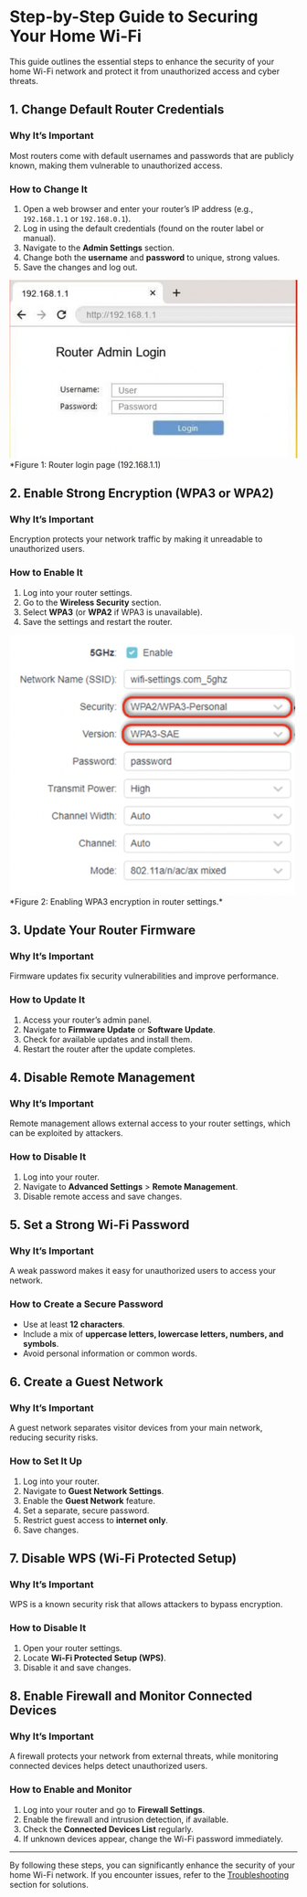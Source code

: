 # Step-by-Step Guide to Securing Your Home Wi-Fi

This guide outlines the essential steps to enhance the security of your home Wi-Fi network and protect it from unauthorized access and cyber threats.

## 1. Change Default Router Credentials
### Why It’s Important
Most routers come with default usernames and passwords that are publicly known, making them vulnerable to unauthorized access.

### How to Change It
1. Open a web browser and enter your router’s IP address (e.g., `192.168.1.1` or `192.168.0.1`).
2. Log in using the default credentials (found on the router label or manual).
3. Navigate to the **Admin Settings** section.
4. Change both the **username** and **password** to unique, strong values.
5. Save the changes and log out.

<img src="images/router-login.png" alt="Router Login Page" width="600">
*Figure 1: Router login page (192.168.1.1)

## 2. Enable Strong Encryption (WPA3 or WPA2)
### Why It’s Important
Encryption protects your network traffic by making it unreadable to unauthorized users.

### How to Enable It
1. Log into your router settings.
2. Go to the **Wireless Security** section.
3. Select **WPA3** (or **WPA2** if WPA3 is unavailable).
4. Save the settings and restart the router.

<img src="images/wpa3-security-setting.png" alt="WPA3 Security Settings" width="500">
*Figure 2: Enabling WPA3 encryption in router settings.*

## 3. Update Your Router Firmware
### Why It’s Important
Firmware updates fix security vulnerabilities and improve performance.

### How to Update It
1. Access your router’s admin panel.
2. Navigate to **Firmware Update** or **Software Update**.
3. Check for available updates and install them.
4. Restart the router after the update completes.

## 4. Disable Remote Management
### Why It’s Important
Remote management allows external access to your router settings, which can be exploited by attackers.

### How to Disable It
1. Log into your router.
2. Navigate to **Advanced Settings** > **Remote Management**.
3. Disable remote access and save changes.

## 5. Set a Strong Wi-Fi Password
### Why It’s Important
A weak password makes it easy for unauthorized users to access your network.

### How to Create a Secure Password
- Use at least **12 characters**.
- Include a mix of **uppercase letters, lowercase letters, numbers, and symbols**.
- Avoid personal information or common words.

## 6. Create a Guest Network
### Why It’s Important
A guest network separates visitor devices from your main network, reducing security risks.

### How to Set It Up
1. Log into your router.
2. Navigate to **Guest Network Settings**.
3. Enable the **Guest Network** feature.
4. Set a separate, secure password.
5. Restrict guest access to **internet only**.
6. Save changes.

## 7. Disable WPS (Wi-Fi Protected Setup)
### Why It’s Important
WPS is a known security risk that allows attackers to bypass encryption.

### How to Disable It
1. Open your router settings.
2. Locate **Wi-Fi Protected Setup (WPS)**.
3. Disable it and save changes.

## 8. Enable Firewall and Monitor Connected Devices
### Why It’s Important
A firewall protects your network from external threats, while monitoring connected devices helps detect unauthorized users.

### How to Enable and Monitor
1. Log into your router and go to **Firewall Settings**.
2. Enable the firewall and intrusion detection, if available.
3. Check the **Connected Devices List** regularly.
4. If unknown devices appear, change the Wi-Fi password immediately.

---

By following these steps, you can significantly enhance the security of your home Wi-Fi network. If you encounter issues, refer to the [Troubleshooting](troubleshooting.md) section for solutions.

